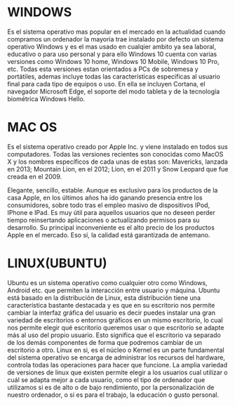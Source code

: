 # WINDOWS 
Es el sistema operativo mas popular en el mercado en la actualidad cuando compramos un ordenador la mayoria trae instalado por defecto un sistema operativo Windows y es el mas usado en cualqier ambito ya sea laboral, educativo o para uso personal y para ello Windows 10 cuenta con varias versiones como Windows 10 home, Windows 10 Mobile, Windows 10 Pro, etc.  Todas esta versiones estan orientados a PCs de sobremesa y portátiles, ademas incluye todas las características especificas al usuario final para cada tipo de equipos o uso.
En ella se incluyen Cortana, el navegador Microsoft Edge, el soporte del modo tableta y de la tecnología biométrica Windows Hello.

# MAC OS  
Es el sistema operativo creado por Apple Inc. y viene instalado en todos sus computadores. Todas las versiones recientes son conocidas como MacOS X y los nombres específicos de cada unas de estas son: Mavericks, lanzada en 2013; Mountain Lion, en el 2012; Lion, en el 2011 y Snow Leopard que fue creada en el 2009.


Elegante, sencillo, estable. Aunque es exclusivo para los productos de la casa Apple, en los últimos años ha ido ganando presencia entre los consumidores, sobre todo tras el empleo masivo de dispositivos IPod, IPhone e IPad. Es muy útil para aquellos usuarios que no deseen perder tiempo reinsertando aplicaciones o actualizando permisos para su desarrollo. Su principal inconveniente es el alto precio de los productos Apple en el mercado. Eso sí, la calidad está garantizada de antemano.



# LINUX(UBUNTU)
Ubuntu es un sistema operativo como cualquier otro como Windows, Android etc. que permiten la interacción entre usuario y máquina.
Ubuntu está basado en la distribución de Linux, esta distribución tiene una característica bastante destacada y es que en su escritorio nos permite cambiar la interfaz gráfica del usuario es decir puedes instalar una gran variedad de escritorios o entornos gráficos en un mismo escritorio, lo cual nos permite elegir qué escritorio queremos usar o que escritorio se adapte más al uso del propio usuario. Esto significa que el escritorio va separado de los demás componentes de forma que podremos cambiar de un escritorio a otro.
Linux en si, es el núcleo o Kernel es un parte fundamental del sistema operativo se encarga de administrar los recursos del hardware, controla todas las operaciones para hacer que funcione.
La amplia variedad de versiones de linux que existen permite elegir a los usuarios cual utilizar o cuál se adapta mejor a cada usuario, como el tipo de ordenador que utilizamos si es de alto o de bajo rendimiento, por la personalización de nuestro ordenador, o si es para el trabajo, la educación o gusto personal. 
